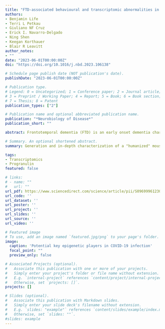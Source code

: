 ```yaml
---
title: "FTD-associated behavioural and transcriptomic abnormalities in ‘humanized’progranulin-deficient mice: A novel model for progranulin-associated FTD"
authors:
- Benjamin Life
- Terri L Petkau
- Giuliano NF Cruz
- Erick I. Navarro-Delgado
- Ning Shen
- Keegan Korthauer
- Blair R Leavitt
author_notes:
- ""
date: "2023-06-01T00:00:00Z"
doi: "https://doi.org/10.1016/j.nbd.2023.106138"

# Schedule page publish date (NOT publication's date).
publishDate: "2023-06-01T00:00:00Z"

# Publication type.
# Legend: 0 = Uncategorized; 1 = Conference paper; 2 = Journal article;
# 3 = Preprint / Working Paper; 4 = Report; 5 = Book; 6 = Book section;
# 7 = Thesis; 8 = Patent
publication_types: ["2"]

# Publication name and optional abbreviated publication name.
publication: "*Neurobiology of Disease*"
publication_short: ""

abstract: Frontotemporal dementia (FTD) is an early onset dementia characterized by neuropathology and behavioural changes. A common genetic cause of FTD is haploinsufficiency of the gene progranulin (GRN). Mouse models of progranulin deficiency have provided insight into progranulin neurobiology, but the description of phenotypes with preclinical relevance has been limited in the currently available heterozygous progranulin-null mice. The identification of robust and reproducible FTD-associated behavioural, neuropathological, and biochemical phenotypes in progranulin deficient mice is a critical step in the preclinical development of therapies for FTD. In this work, we report the generation of a novel, ‘humanized’ mouse model of progranulin deficiency that expresses a single, targeted copy of human GRN in the absence of mouse progranulin. We also report the in-depth, longitudinal characterization of humanized progranulin-deficient mice and heterozygous progranulin-null mice over 18 months. Our analysis yielded several novel progranulin-dependent physiological and behavioural phenotypes, including increased marble burying, open field hyperactivity, and thalamic microgliosis in both models. RNAseq analysis of cortical tissue revealed an overlapping profile of transcriptomic dysfunction. Further transcriptomic analysis offers new insights into progranulin neurobiology. In sum, we have identified several consistent phenotypes in two independent mouse models of progranulin deficiency that are expected to be useful endpoints in the development of therapies for progranulin-deficient FTD. Furthermore, the presence of the human progranulin gene in the humanized progranulin-deficient mice will expedite the development of clinically translatable gene therapy strategies.

# Summary. An optional shortened abstract.
summary: Generation and in-depth characterization of a "humanized" mouse model of progranulin deficiency. 

tags:
- Transcriptomics
- Progranulin
featured: false

# links:
# - name: ""
#   url: ""
url_pdf: https://www.sciencedirect.com/science/article/pii/S0969996123001523/pdfft?md5=574c8b18045cafc363cfb03040493953&pid=1-s2.0-S0969996123001523-main.pdf
url_code: ''
url_dataset: ''
url_poster: ''
url_project: ''
url_slides: ''
url_source: ''
url_video: ''

# Featured image
# To use, add an image named `featured.jpg/png` to your page's folder. 
image:
  caption: 'Potential key epigenetic players in COVID-19 infection'
  focal_point: ""
  preview_only: false

# Associated Projects (optional).
#   Associate this publication with one or more of your projects.
#   Simply enter your project's folder or file name without extension.
#   E.g. `internal-project` references `content/project/internal-project/index.md`.
#   Otherwise, set `projects: []`.
projects: []

# Slides (optional).
#   Associate this publication with Markdown slides.
#   Simply enter your slide deck's filename without extension.
#   E.g. `slides: "example"` references `content/slides/example/index.md`.
#   Otherwise, set `slides: ""`.
#slides: example
---
```


<!-- 

{{% callout note %}}
# Click the *Cite* button above to demo the feature to enable visitors to import publication metadata into their reference management software.
# {{% /callout %}} 

{{% callout note %}}
Create your slides in Markdown - click the *Slides* button to check out the example.
{{% /callout %}}

Supplementary notes can be added here, including [code, math, and images](https://wowchemy.com/docs/writing-markdown-latex/).

-->